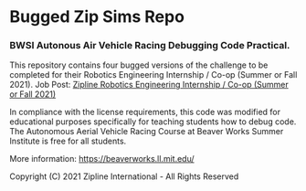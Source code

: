 # Bugged Zip Sims Repo

### BWSI Autonous Air Vehicle Racing Debugging Code Practical.

This repository contains four bugged versions of the challenge to be completed for their Robotics Engineering Internship / Co-op (Summer or Fall 2021).
Job Post: [Zipline Robotics Engineering Internship / Co-op (Summer or Fall 2021)](https://www.flyzipline.com/careers/job/4403224003/?gh_jid=4403224003)

In compliance with the license requirements, this code was modified for educational purposes specifically for teaching students how to debug code. The Autonomous Aerial Vehicle Racing Course at Beaver Works Summer Institute is free for all students.

More information: https://beaverworks.ll.mit.edu/

Copyright (C) 2021 Zipline International - All Rights Reserved
